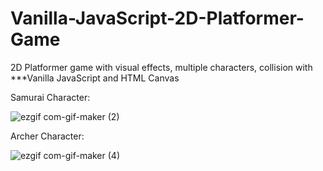 # Vanilla-JavaScript-2D-Platformer-Game
2D Platformer game with visual effects, multiple characters, collision with  ***Vanilla JavaScript and HTML Canvas



Samurai Character:


![ezgif com-gif-maker (2)](https://user-images.githubusercontent.com/57664956/134769529-5b20d878-66a2-4cf5-a14a-25cd2e608965.gif)


Archer Character:




![ezgif com-gif-maker (4)](https://user-images.githubusercontent.com/57664956/134770164-73ce095f-d9d7-4ed3-8466-f53a1a7999fe.gif)
